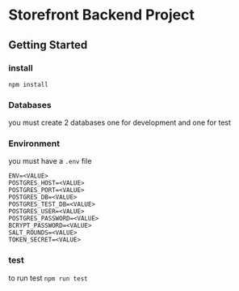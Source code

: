 # Storefront Backend Project

## Getting Started

### install
 `npm install`

### Databases
you must create 2 databases one for development and one for test

### Environment
you must have a `.env` file 
```
ENV=<VALUE>
POSTGRES_HOST=<VALUE>
POSTGRES_PORT=<VALUE>
POSTGRES_DB=<VALUE>
POSTGRES_TEST_DB=<VALUE>
POSTGRES_USER=<VALUE>
POSTGRES_PASSWORD=<VALUE>
BCRYPT_PASSWORD=<VALUE>
SALT_ROUNDS=<VALUE>
TOKEN_SECRET=<VALUE>
```
### test
to run test `npm run test`
